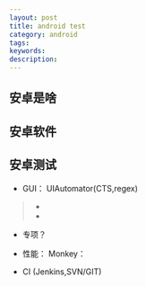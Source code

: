 ```yaml
---
layout: post
title: android test
category: android
tags:  
keywords:  
description:
---
```


## 安卓是啥

## 安卓软件

## 安卓测试
- GUI：
UIAutomator(CTS,regex)
>* 
>* 

- 专项？

- 性能：
Monkey：

- CI (Jenkins,SVN/GIT)


